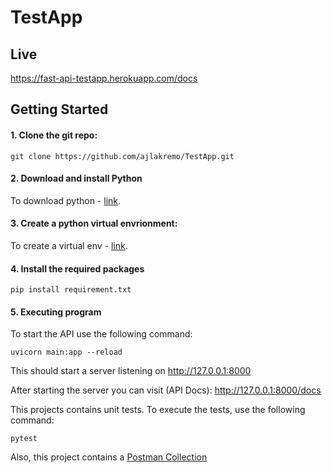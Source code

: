 # TestApp

## Live

https://fast-api-testapp.herokuapp.com/docs

## Getting Started

#### 1. Clone the git repo:
```
git clone https://github.com/ajlakremo/TestApp.git
```

#### 2. Download and install Python
To download python - [link](https://www.python.org/downloads/).

#### 3. Create a python virtual envrionment:
To create a virtual env - [link](https://docs.python.org/3.9/library/venv.html).

#### 4. Install the required packages
```
pip install requirement.txt
```
#### 5. Executing program

To start the API use the following command:
````
uvicorn main:app --reload
````
This should start a server listening on http://127.0.0.1:8000

After starting the server you can visit (API Docs):
http://127.0.0.1:8000/docs

This projects contains unit tests. To execute the tests, use the following command:
````
pytest
````

Also, this project contains a [Postman Collection](https://www.getpostman.com/collections/26311428e192e0af4a62)
